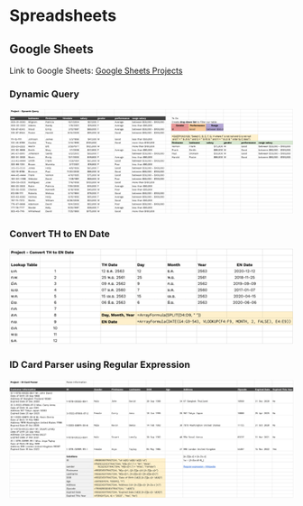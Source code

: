 # Spreadsheets

## Google Sheets

Link to Google Sheets: [Google Sheets Projects](https://docs.google.com/spreadsheets/d/18LQPU8ammkST3y7GHtyytCw5ULYFNwTx-kn7-f3cePU/edit?usp=sharing)

### Dynamic Query
![dynamic query](./dynamic_query.png)

### Convert TH to EN Date
![convert date](./convert_date.png)

### ID Card Parser using Regular Expression
![regex](./regex.png)

